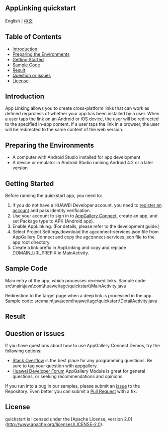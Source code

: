 ## AppLinking quickstart

English | [中文](https://github.com/AppGalleryConnect/agc-demos/blob/main/Android/applinking/README_ZH.md)

## Table of Contents

 * [Introduction](#Introduction)
 * [Preparing the Environments](#preparing-the-environments)
 * [Getting Started](#getting-started)
 * [Sample Code](#sample-Code)
 * [Result](#result)
 * [Question or issues](#question-or-issues)
 * [License](#license)

## Introduction
App Linking allows you to create cross-platform links that can work as defined regardless of whether your app has been installed by a user. When a user taps the link on an Android or iOS device, the user will be redirected to the specified in-app content. If a user taps the link in a browser, the user will be redirected to the same content of the web version.

## Preparing the Environments
* A computer with Android Studio installed for app development
* A device or emulator in Android Studio running Android 4.2 or a later version 

## Getting Started

Before running the quickstart app, you need to:

1. If you do not have a HUAWEI Developer account, you need to [register an account](https://developer.huawei.com/consumer/en/doc/start/registration-and-verification-0000001053628148) and pass identity verification.
2. Use your account to sign in to [AppGallery Connect](https://developer.huawei.com/consumer/cn/doc/development/AppGallery-connect-Guides/agc-get-started), create an app, and set Package type to APK (Android app).
3. Enable AppLinking. (For details, please refer to the development guide.)
4. Select Project Settings,download the agconnect-services.json file from AppGallery Connect and copy the agconnect-services.json file to the app root directory.
5. Create a link prefix in AppLinking and copy and replace DOMAIN_URI_PREFIX in MainActivity.

## Sample Code

Main entry of the app, which processes received links.
Sample code: src\main\java\com\huawei\agc\quickstart\MainActivity.java

Redirection to the target page when a deep link is processed in the app.
Sample code: src\main\java\com\huawei\agc\quickstart\DetailActivity.java

## Result


## Question or issues
If you have questions about how to use AppGallery Connect Demos, try the following options:  
* [Stack Overflow](https://stackoverflow.com/users/14194729/appgallery-connect) is the best place for any programming questions. Be sure to tag your question with appgallery.  
* [Huawei Developer Forum](https://forums.developer.huawei.com/forumPortal/en/home?fid=0101188387844930001) AppGallery Module is great for general questions, or seeking recommendations and opinions.

If you run into a bug in our samples, please submit an [issue](https://github.com/AppGalleryConnect/agc-demos/issues) to the Repository. Even better you can submit a [Pull Request](https://github.com/AppGalleryConnect/agc-demos/pulls) with a fix.

## License
quickstart is licensed under the [Apache License, version 2.0] (http://www.apache.org/licenses/LICENSE-2.0).
